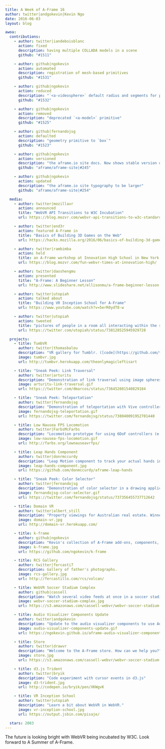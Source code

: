 ```yaml
---
title: A Week of A-Frame 16
author: twitter|andgokevin|Kevin Ngo
date: 2016-06-03
layout: blog

awoa:
  contributions:
    - author: twitter|iandeboisblanc
      action: fixed
      description: having multiple COLLADA models in a scene
      github: "#1511"

    - author: github|ngokevin
      action: automated
      description: registration of mesh-based primitives
      github: "#1531"

    - author: github|ngokevin
      action: reduced
      description: "`<a-videosphere>` default radius and segments for performance"
      github: "#1532"

    - author: github|ngokevin
      action: removed
      description: "deprecated `<a-model>` primitive"
      github: "#1525"

    - author: github|fernandojsg
      action: defaulted
      description: "geometry primitive to `box`"
      github: "#1523"

    - author: github|ngokevin
      action: versioned
      description: "the aframe.io site docs. Now shows stable version docs with dropdown to view `master` docs"
      github: "aframe/aframe-site|#245"

    - author: github|ngokevin
      action: updated
      description: "the aframe.io site typography to be larger"
      github: "aframe/aframe-site|#254"

  media:
    - author: twitter|mozillavr
      action: announced
      title: "WebVR API Transitions to W3C Incubation"
      url: https://blog.mozvr.com/webvr-api-transitions-to-w3c-standard/

    - author: twitter|end3r
      action: featured A-Frame in
      title: "Basics of Building 3D Games on the Web"
      url: https://hacks.mozilla.org/2016/06/basics-of-building-3d-games-on-the-web/

    - author: twitter|rambimba
      action: held
      title: an A-Frame workshop at Innovation High School in New York
      url: https://blog.mozvr.com/fun-webvr-times-at-innovation-high/

    - author: twitter|daoshengmu
      action: presented
      title: "A-Frame: A Beginner Lesson"
      url: http://www.slideshare.net/ellisonmu/a-frame-beginner-lesson

    - author: twitter|utopiah
      action: talked about
      title: "Building VR Inception School for A-Frame"
      url: https://www.youtube.com/watch?v=5erR0ydT8-w

    - author: twitter|utopiah
      action: tweeted
      title: "pictures of people in a room all interacting within the same A-Frame experience"
      url: https://twitter.com/utopiah/status/738128525945929728

  projects:
    - title: TumbVR
      author: twitter|thomasbalou
      description: "VR gallery for Tumblr. ([code](https://github.com/tbalouet/tumbvr))"
      image: tumbvr.jpg
      url: http://tumbvr.herokuapp.com/theonlymagicleftisart

    - title: "Sneak Peek: Link Traversal"
      author: twitter|arturitu
      description: "Demonstration of link traversal using image spheres"
      image: arturitu-link-traversal.gif
      url: https://twitter.com/dmarcos/status/736452081540829184

    - title: "Sneak Peek: Teleportation"
      author: twitter|fernandojsg
      description: "Demonstration of teleportation with Vive controllers"
      image: fernandojsg-teleportation.gif
      url: https://twitter.com/fernandojsg/status/738040091952701440

    - title: Low Nausea FPS Locomotion
      author: twitter|FarbsMcFarbs
      description: "Locomotion prototype for using 6DoF controllers (e.g., Vive) to grab and swing through scenes."
      image: low-nausea-fps-locomotion.gif
      url: http://farbs.org/lownauseavrfps/

    - title: Leap Hands Component
      author: twitter|donrmccurdy
      description: "Leap Motion component to track your actual hands in VR."
      image: leap-hands-component.jpg
      url: https://github.com/donmccurdy/aframe-leap-hands

    - title: "Sneak Peek: Color Selector"
      author: twitter|fernandojsg
      description: "Demonstration of color selector in a drawing application with Vive controllers"
      image: fernandojsg-color-selector.gif
      url: https://twitter.com/fernandojsg/status/737356455737712642

    - title: Domain VR
      author: twitter|albert_still
      description: "Property viewings for Australian real estate. Winner of the innovation hackathon for [Domain](http://www.domain.com.au/)!"
      image: domain-vr.jpg
      url: http://domain-vr.herokuapp.com/

    - title: k-frame
      author: github|ngokevin
      description: "Kevin's collection of A-Frame add-ons, components, and helpers. All in one bundle."
      image: k-frame.jpg
      url: https://github.com/ngokevin/k-frame

    - title: RCS Gallery
      author: twitter|fercasti7
      description: Gallery of father's photographs.
      image: rcs-gallery.jpg
      url: http://fercastillo.com/rcs/volcan/

    - title: WebVR Soccer Stadium Complex
      author: github|cassell
      description: "Watch several video feeds at once in a soccer stadium. ([code](https://github.com/cassell/webvr-soccer-stadium-multiplex))"
      image: webvr-soccer-stadium-complex.jpg
      url: https://s3.amazonaws.com/cassell-webvr/webvr-soccer-stadium-multiplex/index.html

    - title: Audio Visualizer Components Update
      author: twitter|andgokevin
      description: "Update to the audio visualizer components to use AudioAnalyser. Smooth."
      image: audio-visualizer-components-update.gif
      url: https://ngokevin.github.io/aframe-audio-visualizer-components/spectrum/

    - title: Store
      author: twitter|drawvr
      description: "Welcome to the A-Frame store. How can we help you?"
      image: store.jpg
      url: https://s3.amazonaws.com/cassell-webvr/webvr-soccer-stadium-multiplex/index.html

    - title: d3.js Trident
      author: twitter|bryik
      description: "Code experiment with cursor events in d3.js"
      image: d3-trident.jpg
      url: http://codepen.io/bryik/pen/XKWgvK

    - title: VR Inception School
      author: twitter|utopiah
      description: "Learn a bit about WebVR in WebVR."
      image: vr-inception-school.jpg
      url: https://output.jsbin.com/pisaje/

  stars: 2083
---
```


The future is looking bright with WebVR being incubated by W3C. Look forward to
A Summer of A-Frame.

